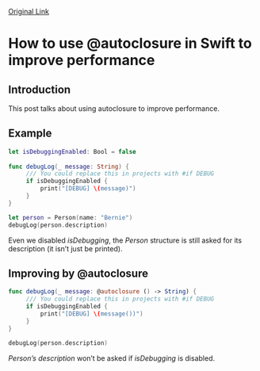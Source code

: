 [Original Link](https://www.avanderlee.com/swift/autoclosure/)

# How to use @autoclosure in Swift to improve performance

## Introduction
This post talks about using autoclosure to improve performance.

## Example
```swift
let isDebuggingEnabled: Bool = false
 
func debugLog(_ message: String) {
     /// You could replace this in projects with #if DEBUG
     if isDebuggingEnabled {
         print("[DEBUG] \(message)")
     }
}

let person = Person(name: "Bernie")
debugLog(person.description)
```
Even we disabled _isDebugging_, the _Person_ structure is still asked for its description (it isn’t just be printed).

## Improving by @autoclosure
```swift
func debugLog(_ message: @autoclosure () -> String) {
     /// You could replace this in projects with #if DEBUG
     if isDebuggingEnabled {
         print("[DEBUG] \(message())")
     }
}

debugLog(person.description)
```
_Person’s description_ won’t be asked if _isDebugging_ is disabled.
